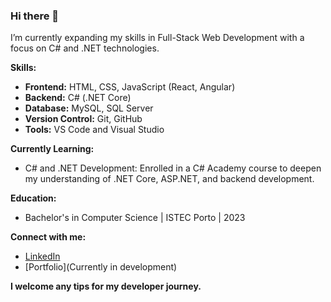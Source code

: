 ### Hi there 👋

I’m currently expanding my skills in Full-Stack Web Development with a focus on C# and .NET technologies.

**Skills:**
- **Frontend:** HTML, CSS, JavaScript (React, Angular)
- **Backend:** C# (.NET Core)
- **Database:** MySQL, SQL Server
- **Version Control:** Git, GitHub
- **Tools:** VS Code and Visual Studio

**Currently Learning:**
- C# and .NET Development: Enrolled in a C# Academy course to deepen my understanding of .NET Core, ASP.NET, and backend development.

**Education:**
- Bachelor's in Computer Science | ISTEC Porto | 2023

**Connect with me:**
- [LinkedIn](https://www.linkedin.com/in/marcosbneves/)
- [Portfolio](Currently in development)

**I welcome any tips for my developer journey.**

<!--
**MarcosBN17/MarcosBN17** is a ✨ _special_ ✨ repository because its `README.md` (this file) appears on your GitHub profile.

Here are some ideas to get you started:

- 🔭 I’m currently working on ...
- 🌱 I’m currently learning ...
- 👯 I’m looking to collaborate on ...
- 🤔 I’m looking for help with ...
- 💬 Ask me about ...
- 📫 How to reach me: ...
- 😄 Pronouns: ...
- ⚡ Fun fact: ...
-->

